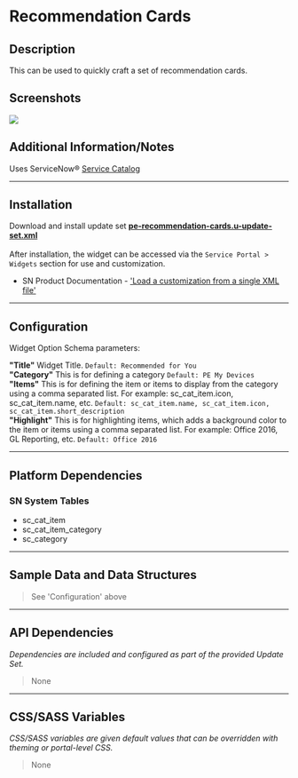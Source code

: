 # Recommendation Cards

## Description

This can be used to quickly craft a set of recommendation cards.

## Screenshots
![](../images/pe-recommendation-cards-1.png)

## Additional Information/Notes

Uses ServiceNow® [Service Catalog](https://docs.servicenow.com/bundle/istanbul-it-service-management/page/product/service-catalog-management/concept/c_ServiceCatalogManagement.html)

---

## Installation

Download and install update set **[pe-recommendation-cards.u-update-set.xml](https://github.com/platform-experience/serviceportal-widget-library/blob/master/pe-recommendation-cards/pe-recommendation-cards.u-update-set.xml)** <br/><br/>
After installation, the widget can be accessed via the `Service Portal > Widgets` section for use and customization.<br/>
* SN Product Documentation - ['Load a customization from a single XML file'](https://docs.servicenow.com/bundle/istanbul-application-development/page/build/system-update-sets/task/t_LoadCustomizationsFromAnXMLFile.html)

---

## Configuration

Widget Option Schema parameters:

**"Title"** Widget Title.  `Default: Recommended for You`<br/>
**"Category"** This is for defining a category  `Default: PE My Devices`<br/>
**"Items"** This is for defining the item or items to display from the category using a comma separated list. For example: sc_cat_item.icon, sc_cat_item.name, etc.  `Default: sc_cat_item.name, sc_cat_item.icon, sc_cat_item.short_description`<br/>
**"Highlight"** This is for highlighting items, which adds a background color to the item or items using a comma separated list. For example: Office 2016, GL Reporting, etc.   `Default: Office 2016`<br/>

---

## Platform Dependencies

### SN System Tables
* sc_cat_item
* sc_cat_item_category
* sc_category

---

## Sample Data and Data Structures

> See 'Configuration' above

---

## API Dependencies

<i>Dependencies are included and configured as part of the provided Update Set.</i>
> None

---

## CSS/SASS Variables

_CSS/SASS variables are given default values that can be overridden with theming or portal-level CSS._
> None